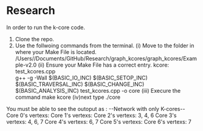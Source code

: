 # Research

In order to run the k-core code. 
1. Clone the repo. 
2. Use the follwoing commands from the terminal. 
(i) Move to the folder in where your Make File is located. 
/Users/<username>/Documents/GitHub/Research/graph_kcores/graph_kcores/Example-v2.0
(ii) Ensure your Make File has a correct entry. 
kcore: 	test_kcores.cpp      
	g++ -g -Wall $(BASIC_IO_INC) $(BASIC_SETOP_INC) $(BASIC_TRAVERSAL_INC) $(BASIC_CHANGE_INC) $(BASIC_ANALYSIS_INC) test_kcores.cpp -o core
(iii) Execure the command 
make kcore
(iv)next type ./core

You must be able to see the outoput as : 
--Network with only K-cores--
Core 0's vertexs: 
Core 1's vertexs: 
Core 2's vertexs: 3, 4, 6
Core 3's vertexs: 4, 6, 7
Core 4's vertexs: 6, 7
Core 5's vertexs: 
Core 6's vertexs: 7


